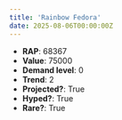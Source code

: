 ```yaml
---
title: 'Rainbow Fedora'
date: 2025-08-06T00:00:00Z
---
```

- **RAP**: 68367
- **Value**: 75000
- **Demand level**: 0
- **Trend**: 2
- **Projected?**: True
- **Hyped?**: True
- **Rare?**: True
